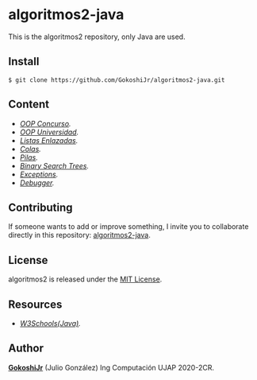 # algoritmos2-java

This is the algoritmos2 repository, only Java are used.

## Install

```git
$ git clone https://github.com/GokoshiJr/algoritmos2-java.git
```
## Content

- *[OOP Concurso](https://github.com/GokoshiJr/algoritmos2-java/tree/master/src/concurso).*
- *[OOP Universidad](https://github.com/GokoshiJr/algoritmos2-java/tree/master/src/universidad).*
- *[Listas Enlazadas](https://github.com/GokoshiJr/algoritmos2-java/tree/master/src/tda_listas_enlazadas).*
- *[Colas](https://github.com/GokoshiJr/algoritmos2-java/tree/master/src/tda_colas).*
- *[Pilas](https://github.com/GokoshiJr/algoritmos2-java/tree/master/src/tda_pilas).*
- *[Binary Search Trees](https://github.com/GokoshiJr/algoritmos2-java/tree/master/src/bst).*
- *[Exceptions](https://github.com/GokoshiJr/algoritmos2-java/tree/master/src/excepciones).*
- *[Debugger](https://github.com/GokoshiJr/algoritmos2-java/tree/master/src/debugger).*

## Contributing

If someone wants to add or improve something, I invite you to collaborate directly in this repository: [algoritmos2-java](https://github.com/GokoshiJr/algoritmos2-java).

## License

algoritmos2 is released under the [MIT License](https://opensource.org/licenses/MIT).

## Resources

- *[W3Schools(Java)](https://www.w3schools.com/java/default.asp).* 

## Author

**[GokoshiJr](https://github.com/GokoshiJr)** (Julio Gonz&aacute;lez) Ing Computaci&oacute;n UJAP 2020-2CR.

